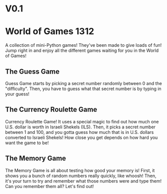 # V0.1

# World of Games 1312
A collection of mini-Python games! They've been made to give loads of fun! 
Jump right in and enjoy all the different games waiting for you in the
World of Games!

## The Guess Game
Guess Game starts by picking a secret number randomly 
between 0 and the "difficulty". 
Then, you have to guess what that secret number is by typing in your guess!

## The Currency Roulette Game
Currency Roulette Game! It uses a special magic to find out how much
one U.S. dollar is worth in Israeli Shekels (ILS). 
Then, it picks a secret number between 1 and 100, and you gotta guess
how much that is in U.S. dollars converted to Israeli Shekels!
How close you get depends on how hard you want the game to be!

## The Memory Game
The Memory Game is all about testing how good your memory is! 
First, it shows you a bunch of random numbers really quickly, like whoosh! 
Then, it's your turn to try and remember what those numbers were and type them!
Can you remember them all? Let's find out!